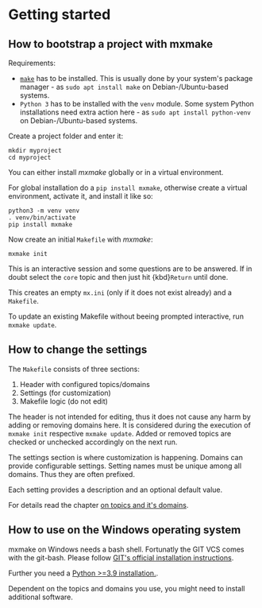 # Getting started

## How to bootstrap a project with mxmake

Requirements:

- [`make`](https://www.gnu.org/software/make/) has to be installed.
  This is usually done by your system's package manager - as `sudo apt install make` on Debian-/Ubuntu-based systems.
- `Python 3` has to be installed with the `venv` module.
  Some system Python installations need extra action here - as `sudo apt install python-venv` on Debian-/Ubuntu-based systems.

Create a project folder and enter it:

```shell
mkdir myproject
cd myproject
```

You can either install *mxmake* globally or in a virtual environment.

For global installation do a `pip install mxmake`, otherwise create a virtual environment, activate it, and install it like so:

```shell
python3 -m venv venv
. venv/bin/activate
pip install mxmake
```

Now create an initial `Makefile` with *mxmake*:

```shell
mxmake init
```

This is an interactive session and some questions are to be answered.
If in doubt select the `core` topic and then just hit {kbd}`Return` until done.

This creates an empty `mx.ini` (only if it does not exist already) and a `Makefile`.

To update an existing Makefile without beeing prompted interactive, run `mxmake update`.

## How to change the settings

The `Makefile` consists of three sections:

1. Header with configured topics/domains
1. Settings (for customization)
1. Makefile logic (do not edit)

The header is not intended for editing, thus it does not cause any harm by adding or removing domains here.
It is considered during the execution of `mxmake init` respective `mxmake update`.
Added or removed topics are checked or unchecked accordingly on the next run.

The settings section is where customization is happening.
Domains can provide configurable settings.
Setting names must be unique among all domains.
Thus they are often prefixed.

Each setting provides a description and an optional default value.

For details read the chapter [on topics and it's domains](topics-and-domains).


## How to use on the Windows operating system

mxmake on Windows needs a bash shell.
Fortunatly the GIT VCS comes with the git-bash.
Please follow  [GIT's official installation instructions](https://git-scm.com/download/win).

Further you need a [Python >=3.9 installation.](https://www.python.org/downloads/windows/).

Dependent on the topics and domains you use, you might need to install additional software.
